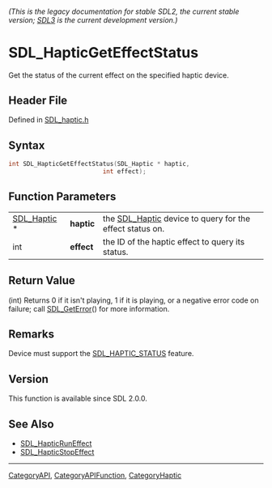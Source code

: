 ###### (This is the legacy documentation for stable SDL2, the current stable version; [SDL3](https://wiki.libsdl.org/SDL3/) is the current development version.)
# SDL_HapticGetEffectStatus

Get the status of the current effect on the specified haptic device.

## Header File

Defined in [SDL_haptic.h](https://github.com/libsdl-org/SDL/blob/SDL2/include/SDL_haptic.h)

## Syntax

```c
int SDL_HapticGetEffectStatus(SDL_Haptic * haptic,
                          int effect);
```

## Function Parameters

|                            |            |                                                                        |
| -------------------------- | ---------- | ---------------------------------------------------------------------- |
| [SDL_Haptic](SDL_Haptic) * | **haptic** | the [SDL_Haptic](SDL_Haptic) device to query for the effect status on. |
| int                        | **effect** | the ID of the haptic effect to query its status.                       |

## Return Value

(int) Returns 0 if it isn't playing, 1 if it is playing, or a negative
error code on failure; call [SDL_GetError](SDL_GetError)() for more
information.

## Remarks

Device must support the [SDL_HAPTIC_STATUS](SDL_HAPTIC_STATUS) feature.

## Version

This function is available since SDL 2.0.0.

## See Also

- [SDL_HapticRunEffect](SDL_HapticRunEffect)
- [SDL_HapticStopEffect](SDL_HapticStopEffect)

----
[CategoryAPI](CategoryAPI), [CategoryAPIFunction](CategoryAPIFunction), [CategoryHaptic](CategoryHaptic)

